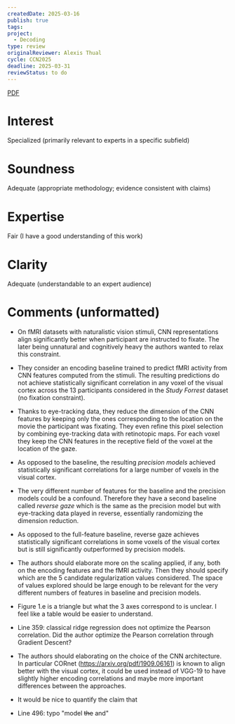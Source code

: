 ```yaml
---
createdDate: 2025-03-16
publish: true
tags: 
project:
  - Decoding
type: review
originalReviewer: Alexis Thual
cycle: CCN2025
deadline: 2025-03-31
reviewStatus: to do
---
```

[PDF](obsidian://open?vault=content&file=Reviews%2FCCN%202025%2F39_Neural_network_based_encodi.pdf)
# Interest
Specialized (primarily relevant to experts in a specific subfield)
# Soundness
Adequate (appropriate methodology; evidence consistent with claims)
# Expertise
Fair (I have a good understanding of this work)
# Clarity
Adequate (understandable to an expert audience)

# Comments (unformatted)
- On fMRI datasets with naturalistic vision stimuli, CNN representations align significantly better when participant are instructed to fixate. The later being unnatural and cognitively heavy the authors wanted to relax this constraint.
- They consider an encoding baseline trained to predict fMRI activity from CNN features computed from the stimuli. The resulting predictions do not achieve statistically significant correlation in any voxel of the visual cortex across the 13 participants considered in the *Study Forrest* dataset (no fixation constraint).
- Thanks to eye-tracking data, they reduce the dimension of the CNN features by keeping only the ones corresponding to the location on the movie the participant was fixating. They even refine this pixel selection by combining eye-tracking data with retinotopic maps. For each voxel they keep the CNN features in the receptive field of the voxel at the location of the gaze.
- As opposed to the baseline, the resulting *precision models* achieved statistically significant correlations for a large number of voxels in the visual cortex.
- The very different number of features for the baseline and the precision models could be a confound. Therefore they have a second baseline called *reverse gaze* which is the same as the precision model but with eye-tracking data played in reverse, essentially randomizing the dimension reduction.
- As opposed to the full-feature baseline, reverse gaze achieves statistically significant correlations in some voxels of the visual cortex but is still significantly outperformed by precision models.

- The authors should elaborate more on the scaling applied, if any, both on the encoding features and the fMRI activity. Then they should specify which are the 5 candidate regularization values considered. The space of values explored should be large enough to be relevant for the very different numbers of features in baseline and precision models.
- Figure 1.e is a triangle but what the 3 axes correspond to is unclear. I feel like a table would be easier to understand.
- Line 359: classical ridge regression does not optimize the Pearson correlation. Did the author optimize the Pearson correlation through Gradient Descent?
- The authors should elaborating on the choice of the CNN architecture. In particular CORnet (https://arxiv.org/pdf/1909.06161) is known to align better with the visual cortex, it could be used instead of VGG-19 to have slightly higher encoding correlations and maybe more important differences between the approaches.
- It would be nice to quantify the claim that 
- Line 496: typo "model ~~the~~ and"
